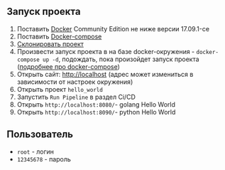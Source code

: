 ## Запуск проекта

1. Поставить [Docker](https://www.docker.com/) Community Edition не ниже версии 17.09.1-ce
2. Поставить [Docker-compose](https://docs.docker.com/compose/install/)
3. [Склонировать проект](https://git-scm.com/docs/git-clone)
4. Произвести запуск проекта в на базе docker-окружения - `docker-compose up -d`, подождать, пока произойдет запуск
проекта ([подробнее про docker-compose](https://docs.docker.com/compose/))
5. Открыть сайт: [http://localhost](http://localhost) (адрес может измениться в зависимости от настроек окружения)
6. Открыть проект `hello_world`
7. Запустить `Run Pipeline` в раздел Ci/CD
8. Открыть `http://localhost:8080/`- golang Hello World
9. Открыть `http://localhost:8090/`- python Hello World

## Пользователь

- `root` - логин
- `12345678` - пароль
